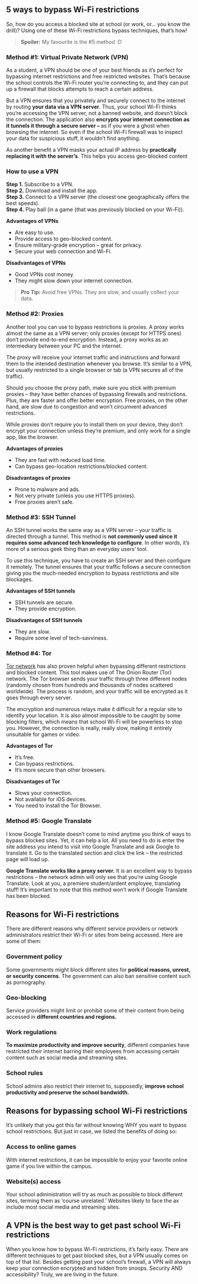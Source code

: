 ## **5 ways to bypass Wi-Fi restrictions**

So, how do you access a blocked site at school (or work, or… you know the drill)? Using one of these Wi-Fi restrictions bypass techniques, that’s how!

> **Spoiler:** My favourite is the #5 method :D

### Method #1: Virtual Private Network (VPN)

As a student, a VPN should be one of your best friends as it’s perfect for bypassing internet restrictions and free restricted websites. That’s because the school controls the Wi-Fi router you’re connecting to, and they can put up a firewall that blocks attempts to reach a certain address.

But a VPN ensures that you privately and securely connect to the internet by routing **your data via a VPN server**. Thus, your school Wi-Fi thinks you’re accessing the VPN server, not a banned website, and doesn’t block the connection. The application also **encrypts your internet connection as it tunnels it through a secure server –** as if you were a ghost when browsing the internet. So even if the school Wi-Fi firewall was to inspect your data for suspicious stuff, it wouldn’t find anything.

As another benefit a VPN masks your actual IP address by **practically replacing it with the server’s**. This helps you access geo-blocked content

### How to use a VPN

**Step 1.**  Subscribe to a VPN.  
**Step 2.**  Download and install the app.  
**Step 3.** Connect to a VPN server (the closest one geographically offers the best speeds).  
**Step 4.** Play ball (in a game (that was previously blocked on your Wi-Fi)).

**Advantages of VPNs**

-   Are easy to use.
-   Provide access to geo-blocked content.
-   Ensure military-grade encryption – great for privacy.
-   Secure your web connection and Wi-Fi.

**Disadvantages of VPNs**

-   Good VPNs cost money.
-   They might slow down your internet connection.

> **Pro Tip:** Avoid free VPNs. They are slow, and usually collect your data.

### Method #2: Proxies

Another tool you can use to bypass restrictions is proxies. A proxy works almost the same as a VPN server; only proxies (except for HTTPS ones) don’t provide end-to-end encryption. Instead, a proxy works as an intermediary between your PC and the internet.

The proxy will receive your internet traffic and instructions and forward them to the intended destination whenever you browse. It’s similar to a VPN, but usually restricted to a single browser or tab (a VPN secures all of the traffic).

Should you choose the proxy path, make sure you stick with premium proxies – they have better chances of bypassing firewalls and restrictions. Plus, they are faster and offer better encryption. Free proxies, on the other hand, are slow due to congestion and won’t circumvent advanced restrictions.

While proxies don’t require you to install them on your device, they don’t encrypt your connection unless they’re premium, and only work for a single app, like the browser.

**Advantages of proxies**

-   They are fast with reduced load time.
-   Can bypass geo-location restrictions/blocked content.

**Disadvantages of proxies**

-   Prone to malware and ads.
-   Not very private (unless you use HTTPS proxies).
-   Free proxies aren’t safe.

### Method #3: SSH Tunnel

An SSH tunnel works the same way as a VPN server – your traffic is directed through a tunnel. This method is **not commonly used since it requires some advanced tech knowledge to configure**. In other words, it’s more of a serious geek thing than an everyday users’ tool.

To use this technique, you have to create an SSH server and then configure it remotely. The tunnel ensures that your traffic follows a secure connection giving you the much-needed encryption to bypass restrictions and site blockages.

**Advantages of SSH tunnels**

-   SSH tunnels are secure.
-   They provide encryption.

**Disadvantages of SSH tunnels**

-   They are slow.
-   Require some level of tech-savviness.

### Method #4: Tor

[Tor network](https://surfshark.com/blog/tor-vs-vpn) has also proven helpful when bypassing different restrictions and blocked content. This tool makes use of The Onion Router (Tor) network. The Tor browser sends your traffic through three different nodes (randomly chosen from hundreds and thousands of nodes scattered worldwide). The process is random, and your traffic will be encrypted as it goes through every server.

The encryption and numerous relays make it difficult for a regular site to identify your location. It is also almost impossible to be caught by some blocking filters, which means that school Wi-Fi will be powerless to stop you. However, the connection is really, really slow, making it entirely unsuitable for games or video.

**Advantages of Tor**

-   It’s free.
-   Can bypass restrictions.
-   It’s more secure than other browsers.

**Disadvantages of Tor**

-   Slows your connection.
-   Not available for iOS devices.
-   You need to install the Tor Browser.

### Method #5: Google Translate

I know Google Translate doesn’t come to mind anytime you think of ways to bypass blocked sites. Yet, it can help a lot. All you need to do is enter the site address you intend to visit into Google Translate and ask Google to translate it. Go to the translated section and click the link – the restricted page will load up.

**Google Translate works like a proxy server.** It is an excellent way to bypass restrictions – the network admin will only see that you’re using Google Translate. Look at you, a premiere student/ardent employee, translating stuff! It’s important to note that this method won’t work if Google Translate has been blocked.

## **Reasons for Wi-Fi restrictions**

There are different reasons why different service providers or network administrators restrict their Wi-Fi or sites from being accessed. Here are some of them:

### **Government policy**

Some governments might block different sites for **political reasons, unrest, or security concerns**. The government can also ban sensitive content such as pornography.

### **Geo-blocking**

Service providers might limit or prohibit some of their content from being accessed in **different countries and regions.**

### **Work regulations**

**To maximize productivity and improve security**, different companies have restricted their internet barring their employees from accessing certain content such as social media and streaming sites.

### **School rules**

School admins also restrict their internet to, supposedly, **improve school productivity and preserve the school bandwidth.**

## **Reasons for bypassing school Wi-Fi restrictions**

It’s unlikely that you got this far without knowing WHY you want to bypass school restrictions. But just in case, we listed the benefits of doing so:

### **Access to online games**

With internet restrictions, it can be impossible to enjoy your favorite online game if you live within the campus.

### **Website(s) access**

Your school administration will try as much as possible to block different sites, terming them as ‘course unrelated.’ Websites likely to face the ax include most social media and streaming sites.

## **A VPN is the best way to get past school Wi-Fi restrictions**

When you know how to bypass Wi-Fi restrictions, it’s fairly easy. There are different techniques to get past blocked sites, but a VPN usually comes on top of that list. Besides getting past your school’s firewall, a VPN will always keep your connection encrypted and hidden from snoops. Security AND accessibility? Truly, we are living in the future.

